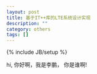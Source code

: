 ```yaml
---
layout: post
title: 基于IT++库的LTE系统设计实现
description: ""
category: others
tags: []
---
```

{% include JB/setup %}

hi, 你好啊，我是李鹏， 你是谁啊!

